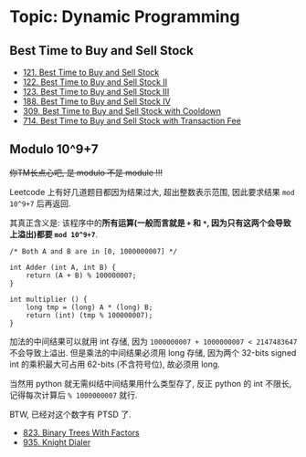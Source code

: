 # Topic: Dynamic Programming

## Best Time to Buy and Sell Stock

- [121. Best Time to Buy and Sell Stock][8]
- [122. Best Time to Buy and Sell Stock II][9]
- [123. Best Time to Buy and Sell Stock III][10]
- [188. Best Time to Buy and Sell Stock IV][11]
- [309. Best Time to Buy and Sell Stock with Cooldown][12]
- [714. Best Time to Buy and Sell Stock with Transaction Fee][13]

## Modulo 10^9+7

~~你TM长点心吧, 是 modulo 不是 module !!!~~

Leetcode 上有好几道题目都因为结果过大, 超出整数表示范围, 因此要求结果 `mod 10^9+7` 后再返回.

其真正含义是: 该程序中的**所有运算(一般而言就是 `+` 和 `*`, 因为只有这两个会导致上溢出)都要 `mod 10^9+7`**.

```nohighlight
/* Both A and B are in [0, 1000000007] */

int Adder (int A, int B) {
    return (A + B) % 100000007;
}

int multiplier () {
    long tmp = (long) A * (long) B;
    return (int) (tmp % 100000007);
}
```

加法的中间结果可以就用 int 存储, 因为 `1000000007 + 1000000007 < 2147483647` 不会导致上溢出. 但是乘法的中间结果必须用 long 存储, 因为两个 32-bits signed int 的乘积最大可占用 62-bits (不含符号位), 故必须用 long.

当然用 python 就无需纠结中间结果用什么类型存了, 反正 python 的 int 不限长, 记得每次计算后 `% 1000000007` 就行.

BTW, 已经对这个数字有 PTSD 了.

- [823. Binary Trees With Factors][22]
- [935. Knight Dialer][24]

[1]: ../solutions/5.longest-palindromic-substring.md
[2]: ../solutions/22.generate-parentheses.md
[3]: ../solutions/32.longest-valid-parentheses.md
[4]: ../solutions/42.trapping-rain-water.md
[5]: ../solutions/53.maximum-subarray.md
[6]: ../solutions/62.unique-paths.md
[7]: ../solutions/72.edit-distance.md
[8]: ../solutions/121.best-time-to-buy-and-sell-stock.md
[9]: ../solutions/122.best-time-to-buy-and-sell-stock-ii.md
[10]: ../solutions/123.best-time-to-buy-and-sell-stock-iii.md
[11]: ../solutions/188.best-time-to-buyand-sell-stock-iv.md
[12]: ../solutions/309.best-time-to-buy-and-sell-stock-with-cooldown.md
[13]: ../solutions/714.best-time-to-buy-and-sell-stock-with-transaction-fee.md
[14]: ../solutions/139.word-break.md
[15]: ../solutions/174.dungeon-game.md
[16]: ../solutions/300.longest-increasing-subsequence.md
[17]: ../solutions/354.russian-doll-envelopes.md
[18]: ../solutions/650.2-keys-keyboard.md
[19]: ../solutions/718.maximum-lengthof-repeated-subarray.md
[20]: ../solutions/787.cheapest-flights-within-k-stops.md
[21]: ../solutions/808.soup-servings.md
[22]: ../solutions/823.binary-trees-with-factors.md
[23]: ../solutions/931.minimum-falling-path-sum.md
[24]: ../solutions/935.knight-dialer.md
[25]: ../solutions/983.minimum-cost-for-tickets.md
[26]: ../solutions/84.largest-rectanglein-histogram.md
[27]: ../solutions/1024.video-stitching.md
